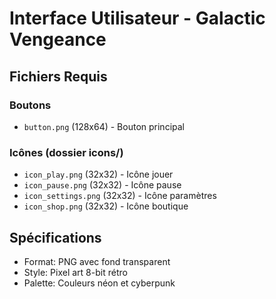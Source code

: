 # Interface Utilisateur - Galactic Vengeance

## Fichiers Requis

### Boutons
- `button.png` (128x64) - Bouton principal

### Icônes (dossier icons/)
- `icon_play.png` (32x32) - Icône jouer
- `icon_pause.png` (32x32) - Icône pause
- `icon_settings.png` (32x32) - Icône paramètres
- `icon_shop.png` (32x32) - Icône boutique

## Spécifications
- Format: PNG avec fond transparent
- Style: Pixel art 8-bit rétro
- Palette: Couleurs néon et cyberpunk
